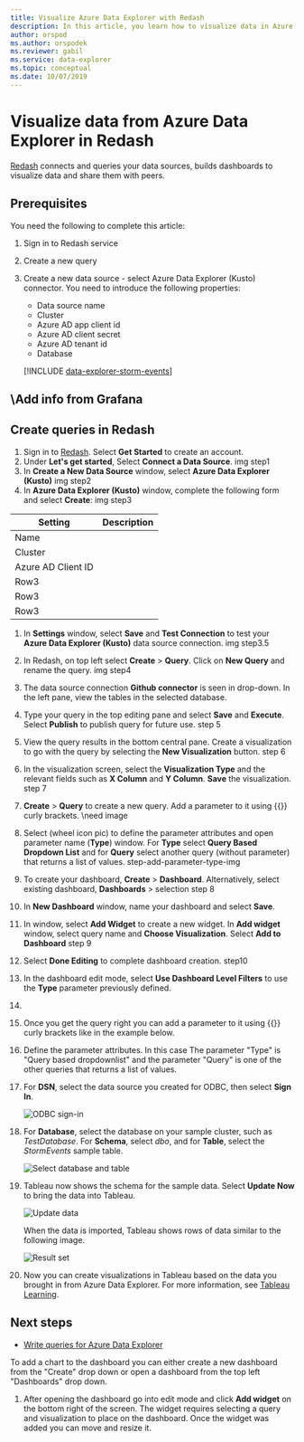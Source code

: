 ```yaml
---
title: Visualize Azure Data Explorer with Redash
description: In this article, you learn how to visualize data in Azure Data Explorer with the Redash native connector. 
author: orspod
ms.author: orspodek
ms.reviewer: gabil
ms.service: data-explorer
ms.topic: conceptual
ms.date: 10/07/2019
---
```


# Visualize data from Azure Data Explorer in Redash

 [Redash](https://www.redash.io/) connects and queries your data sources, builds dashboards to visualize data and share them with peers. 

## Prerequisites

You need the following to complete this article:

1. Sign in to Redash service
1. Create a new query
1. Create a new data source - select Azure Data Explorer (Kusto) connector. 
    You need to introduce the following properties:
    * Data source name
    * Cluster
    * Azure AD app client id
    * Azure AD client secret
    * Azure AD tenant id
    * Database

    [!INCLUDE [data-explorer-storm-events](../../includes/data-explorer-storm-events.md)]

## \\Add info from Grafana

## Create queries in Redash 

1. Sign in to [Redash](https://www.redash.io/). Select **Get Started** to create an account.
1. Under **Let's get started**, Select **Connect a Data Source**.
img step1
1. In **Create a New Data Source** window, select **Azure Data Explorer (Kusto)** 
img step2
1. In **Azure Data Explorer (Kusto)** window, complete the following form and select **Create**:
img step3

| Setting |Description  |
|---------|---------|
|Name    |         |
|Cluster    |         |
|Azure AD Client ID    |         |
|Row3     |         |
|Row3     |         |
|Row3     |         |

1. In **Settings** window, select **Save** and **Test Connection** to test your **Azure Data Explorer (Kusto)** data source connection.
img step3.5 
1. In Redash, on top left select **Create** > **Query**. Click on **New Query** and rename the query.
img step4
1. The data source connection **Github connector** is seen in drop-down. In the left pane, view the tables in the selected database.
1. Type your query in the top editing pane and select **Save** and **Execute**. Select **Publish** to publish query for future use.
step 5
1. View the query results in the bottom central pane. Create a visualization to go with the query by selecting the **New Visualization** button.
step 6
1. In the visualization screen, select the **Visualization Type** and the relevant fields such as **X Column** and **Y Column**. **Save** the visualization.
step 7
1. **Create** > **Query** to create a new query. Add a parameter to it using {{}} curly brackets.
\\need image
1. Select (wheel icon pic) to define the parameter attributes and open parameter name (**Type**) window. For **Type** select **Query Based Dropdown List** and for **Query** select another query (without parameter) that returns a list of values.
step-add-parameter-type-img
1. To create your dashboard, **Create** > **Dashboard**. Alternatively, select existing dashboard, **Dashboards** >  selection
step 8
1. In **New Dashboard** window, name your dashboard and select **Save**.
1. In **<Dashboard name>** window, select **Add Widget** to create a new widget. In **Add widget** window, select query name and **Choose Visualization**. Select **Add to Dashboard**
step 9
1. Select **Done Editing** to complete dashboard creation.
step10 
1. In the dashboard edit mode, select **Use Dashboard Level Filters** to use the **Type** parameter previously defined.
1. 
1. Once you get the query right you can add a parameter to it using {{}} curly brackets like in the example below.
1. Define the parameter attributes. In this case The parameter "Type" is "Query based dropdownlist" and the parameter "Query" is one of the other queries that returns a list of values.


1. For **DSN**, select the data source you created for ODBC, then select **Sign In**.

    ![ODBC sign-in](media/tableau/odbc-sign-in.png)

1. For **Database**, select the database on your sample cluster, such as *TestDatabase*. For **Schema**, select *dbo*, and for **Table**, select the *StormEvents* sample table.

    ![Select database and table](media/tableau/select-database-table.png)

1. Tableau now shows the schema for the sample data. Select **Update Now** to bring the data into Tableau.

    ![Update data](media/tableau/update-data.png)

    When the data is imported, Tableau shows rows of data similar to the following image.

    ![Result set](media/tableau/result-set.png)

1. Now you can create visualizations in Tableau based on the data you brought in from Azure Data Explorer. For more information, see [Tableau Learning](https://www.tableau.com/learn).

## Next steps

* [Write queries for Azure Data Explorer](write-queries.md)


To add a chart to the dashboard you can either create a new dashboard from the "Create" drop down or open a dashboard from the top left "Dashboards" drop down.
1. After opening the dashboard go into edit mode and click **Add widget** on the bottom right of the screen. The widget requires selecting a query and visualization to place on the dashboard. Once the widget was added you can move and resize it.